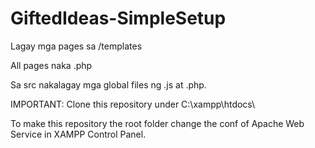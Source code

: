 # GiftedIdeas-SimpleSetup

Lagay mga pages sa /templates

All pages naka .php

Sa src nakalagay mga global files ng .js at .php.


IMPORTANT:
Clone this repository under C:\xampp\htdocs\

To make this repository the root folder change the conf of Apache Web Service in XAMPP Control Panel.

